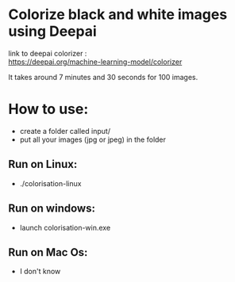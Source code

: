 # Colorize black and white images using Deepai

link to deepai colorizer :  
https://deepai.org/machine-learning-model/colorizer  

It takes around 7 minutes and 30 seconds for 100 images.  

# How to use:  

- create a folder called input/  
- put all your images (jpg or jpeg) in the folder  

## Run on Linux:  

- ./colorisation-linux  

## Run on windows:

- launch colorisation-win.exe

## Run on Mac Os:

- I don't know
